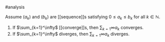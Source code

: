 
#analysis

Assume $(a_k)$ and $(b_k)$ are [[sequence]]s satisfying $0 \leq a_k \leq b_k$ for all $k \in \mathbb{N}$.
1. If $\sum_{k=1}^\infty$ [[converge]]s, then $\sum_{k=1}\infty a_k$ converges.
2. If $\sum_{k=1}^\infty$ diverges, then $\sum_{k=1}\infty a_k$ diverges.

